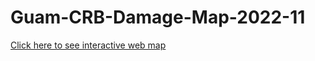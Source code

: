 # Guam-CRB-Damage-Map-2022-11
[Click here to see interactive web map](https://aubreymoore.github.io/Guam-CRB-Damage-Map-2022-11/webmap/#11/13.4483/144.7860)

